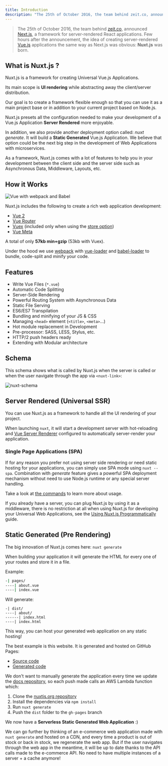 ```yaml
---
title: Introduction
description: "The 25th of October 2016, the team behind zeit.co, announced Next.js, a framework for server-rendered React applications. Few hours after the announcement, the idea of creating server-rendered Vue.js applications the same way as Next.js was obvious: Nuxt.js was born."
---
```


> The 25th of October 2016, the team behind [zeit.co](https://zeit.co/), announced [Next.js](https://zeit.co/blog/next), a framework for server-rendered React applications. Few hours after the announcement, the idea of creating server-rendered [Vue.js](https://vuejs.org) applications the same way as Next.js was obvious: **Nuxt.js** was born.

## What is Nuxt.js ?

Nuxt.js is a framework for creating Universal Vue.js Applications.

Its main scope is **UI rendering** while abstracting away the client/server distribution.

Our goal is to create a framework flexible enough so that you can use it as a main project base or in addition to your current project based on Node.js.

Nuxt.js presets all the configuration needed to make your development of a Vue.js Application **Server Rendered** more enjoyable.

In addition, we also provide another deployment option called: *nuxt generate*. It will build a **Static Generated** Vue.js Application.
We believe that option could be the next big step in the development of Web Applications with microservices.

As a framework, Nuxt.js comes with a lot of features to help you in your development between the client side and the server side such as Asynchronous Data, Middleware, Layouts, etc.

## How it Works

![Vue with webpack and Babel](https://i.imgur.com/avEUftE.png)

Nuxt.js includes the following to create a rich web application development:

- [Vue 2](https://github.com/vuejs/vue)
- [Vue Router](https://github.com/vuejs/vue-router)
- [Vuex](https://github.com/vuejs/vuex) (included only when using the [store option](/guide/vuex-store))
- [Vue Meta](https://github.com/declandewet/vue-meta)

A total of only **57kb min+gzip** (53kb with Vuex).

Under the hood we use [webpack](https://github.com/webpack/webpack) with [vue-loader](https://github.com/vuejs/vue-loader) and [babel-loader](https://github.com/babel/babel-loader) to bundle, code-split and minify your code.

## Features

- Write Vue Files (`*.vue`)
- Automatic Code Splitting
- Server-Side Rendering
- Powerful Routing System with Asynchronous Data
- Static File Serving
- ES6/ES7 Transpilation
- Bundling and minifying of your JS & CSS
- Managing `<head>` element (`<title>`, `<meta>`...)
- Hot module replacement in Development
- Pre-processor: SASS, LESS, Stylus, etc.
- HTTP/2 push headers ready
- Extending with Modular architecture

## Schema

This schema shows what is called by Nuxt.js when the server is called or when the user navigate through the app via `<nuxt-link>`:

![nuxt-schema](/nuxt-schema.png)

## Server Rendered (Universal SSR)

You can use Nuxt.js as a framework to handle all the UI rendering of your project.

When launching `nuxt`, it will start a development server with hot-reloading and [Vue Server Renderer](https://ssr.vuejs.org/en/) configured to automatically server-render your application.

### Single Page Applications (SPA)

If for any reason you prefer not using server side rendering or need static hosting for your applications, you can simply use SPA mode using `nuxt --spa`. Combination with *generate* feature gives a powerful SPA deployment mechanism without need to use Node.js runtime or any special server handling.

Take a look at [the commands](/guide/commands) to learn more about usage.

If you already have a server, you can plug Nuxt.js by using it as a middleware, there is no restriction at all when using Nuxt.js for developing your Universal Web Applications, see the [Using Nuxt.js Programmatically](/api/nuxt) guide.

## Static Generated (Pre Rendering)

The big innovation of Nuxt.js comes here: `nuxt generate`

When building your application it will generate the HTML for every one of your routes and store it in a file.

Example:

```bash
-| pages/
----| about.vue
----| index.vue
```

Will generate:

```
-| dist/
----| about/
------| index.html
----| index.html
```

This way, you can host your generated web application on any static hosting!

The best example is this website. It is generated and hosted on GitHub Pages:

- [Source code](https://github.com/nuxt/nuxtjs.org)
- [Generated code](https://github.com/nuxt/nuxtjs.org/tree/gh-pages)

We don't want to manually generate the application every time we update the [docs repository](https://github.com/nuxt/docs), so each push made calls an AWS Lambda function which:

1. Clone the [nuxtjs.org repository](https://github.com/nuxt/nuxtjs.org)
2. Install the dependencies via `npm install`
3. Run `nuxt generate`
4. Push the `dist` folder to the `gh-pages` branch

We now have a **Serverless Static Generated Web Application** :)

We can go further by thinking of an e-commerce web application made with `nuxt generate` and hosted on a CDN, and every time a product is out of stock or back in stock, we regenerate the web app. But if the user navigates through the web app in the meantime, it will be up to date thanks to the API calls made to the e-commerce API. No need to have multiple instances of a server + a cache anymore!
